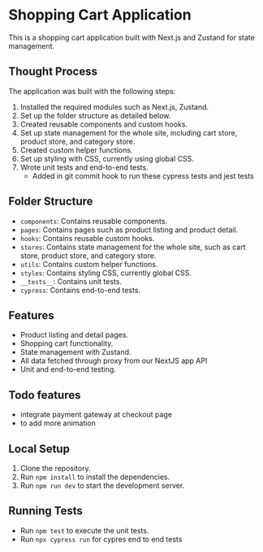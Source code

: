 # Shopping Cart Application

This is a shopping cart application built with Next.js and Zustand for state management.

## Thought Process

The application was built with the following steps:

1. Installed the required modules such as Next.js, Zustand.
2. Set up the folder structure as detailed below.
3. Created reusable components and custom hooks.
4. Set up state management for the whole site, including cart store, product store, and category store.
5. Created custom helper functions.
6. Set up styling with CSS, currently using global CSS.
7. Wrote unit tests and end-to-end tests.
    - Added in git commit hook to run these cypress tests and jest tests

## Folder Structure

- `components`: Contains reusable components.
- `pages`: Contains pages such as product listing and product detail.
- `hooks`: Contains reusable custom hooks.
- `stores`: Contains state management for the whole site, such as cart store, product store, and category store.
- `utils`: Contains custom helper functions.
- `styles`: Contains styling CSS, currently global CSS.
- `__tests__`: Contains unit tests.
- `cypress`: Contains end-to-end tests.

## Features

- Product listing and detail pages.
- Shopping cart functionality.
- State management with Zustand.
- All data fetched through proxy from our NextJS app API
- Unit and end-to-end testing.

## Todo features
- integrate payment gateway at checkout page
- to add more animation

## Local Setup

1. Clone the repository.
2. Run `npm install` to install the dependencies.
3. Run `npm run dev` to start the development server.

## Running Tests

- Run `npm test` to execute the unit tests.
- Run `npx cypress run` for cypres end to end tests
